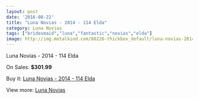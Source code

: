 ```yaml
---
layout: post
date: '2016-08-22'
title: "Luna Novias - 2014 - 114 Elda"
category: Luna Novias
tags: ["bridesmaid","luna","fantastic","novias","elda"]
image: http://img.metalkind.com/80226-thickbox_default/luna-novias-2014-114-elda.jpg
---
```

Luna Novias - 2014 - 114 Elda

On Sales: **$301.99**
<a href="https://www.metalkind.com/en/luna-novias/19493-luna-novias-2014-114-elda.html"><amp-img layout="responsive" width="600" height="600" src="//img.metalkind.com/80226-thickbox_default/luna-novias-2014-114-elda.jpg" alt="Luna Novias - 2014 - 114 Elda 0" /></a>

Buy it: [Luna Novias - 2014 - 114 Elda](https://www.metalkind.com/en/luna-novias/19493-luna-novias-2014-114-elda.html "Luna Novias - 2014 - 114 Elda")

View more: [Luna Novias](https://www.metalkind.com/en/155-luna-novias "Luna Novias")